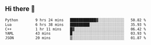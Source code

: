 ## Hi there 👋

<!--START_SECTION:waka-->

```txt
Python        9 hrs 24 mins   ████████████▓░░░░░░░░░░░░   50.82 %
Lua           6 hrs 38 mins   █████████░░░░░░░░░░░░░░░░   35.93 %
C++           1 hr 11 mins    █▓░░░░░░░░░░░░░░░░░░░░░░░   06.42 %
YAML          43 mins         █░░░░░░░░░░░░░░░░░░░░░░░░   03.93 %
JSON          20 mins         ▒░░░░░░░░░░░░░░░░░░░░░░░░   01.87 %
```

<!--END_SECTION:waka-->
